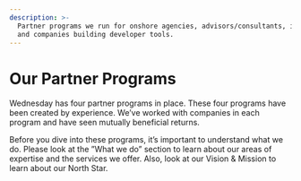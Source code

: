 ```yaml
---
description: >-
  Partner programs we run for onshore agencies, advisors/consultants, investors,
  and companies building developer tools.
---
```


# Our Partner Programs

Wednesday has four partner programs in place. These four programs have been created by experience. We’ve worked with companies in each program and have seen mutually beneficial returns.

Before you dive into these programs, it’s important to understand what we do. Please look at the ”What we do” section to learn about our areas of expertise and the services we offer. Also, look at our Vision & Mission to learn about our North Star.

